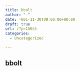 ```yaml
---
title: bbolt
author: "-"
date: -001-11-30T00:00:00+00:00
draft: true
url: /?p=15065
categories:
  - Uncategorized

---
```

## bbolt
